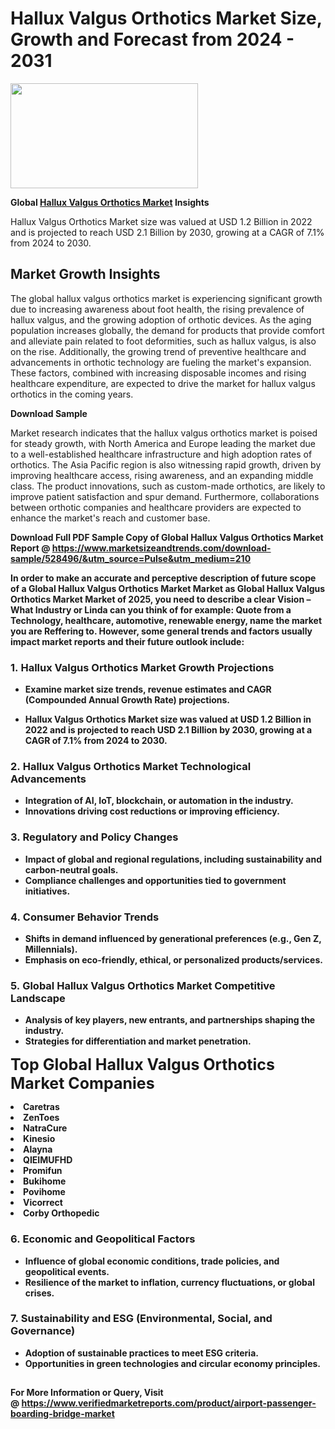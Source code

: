 <H1>Hallux Valgus Orthotics Market Size, Growth and Forecast from 2024 - 2031</H1><img class="aligncenter size-medium wp-image-584254" src="https://thirdeyenews.in/wp-content/uploads/2024/09/Global-Market-Research-300x168.jpeg" alt="" width="300" height="168" /><p><strong>Global&nbsp;<a href="https://www.marketsizeandtrends.com/download-sample/528496/&amp;utm_source=Pulse&amp;utm_medium=210">Hallux Valgus Orthotics Market</a> Insights</strong></p><p>Hallux Valgus Orthotics Market size was valued at USD 1.2 Billion in 2022 and is projected to reach USD 2.1 Billion by 2030, growing at a CAGR of 7.1% from 2024 to 2030.</p><p><h2>Market Growth Insights</h2> <p>The global hallux valgus orthotics market is experiencing significant growth due to increasing awareness about foot health, the rising prevalence of hallux valgus, and the growing adoption of orthotic devices. As the aging population increases globally, the demand for products that provide comfort and alleviate pain related to foot deformities, such as hallux valgus, is also on the rise. Additionally, the growing trend of preventive healthcare and advancements in orthotic technology are fueling the market's expansion. These factors, combined with increasing disposable incomes and rising healthcare expenditure, are expected to drive the market for hallux valgus orthotics in the coming years.</p> <p><strong>Download Sample</strong></p> <p>Market research indicates that the hallux valgus orthotics market is poised for steady growth, with North America and Europe leading the market due to a well-established healthcare infrastructure and high adoption rates of orthotics. The Asia Pacific region is also witnessing rapid growth, driven by improving healthcare access, rising awareness, and an expanding middle class. The product innovations, such as custom-made orthotics, are likely to improve patient satisfaction and spur demand. Furthermore, collaborations between orthotic companies and healthcare providers are expected to enhance the market's reach and customer base.</p> <p><strong></p><p><span class=""><strong>Download Full PDF Sample Copy of Global Hallux Valgus Orthotics Market Report</strong> @ <a href="https://www.marketsizeandtrends.com/download-sample/528496/&amp;utm_source=Pulse&amp;utm_medium=210" target="_blank">https://www.marketsizeandtrends.com/download-sample/528496/&amp;utm_source=Pulse&amp;utm_medium=210</a></span></p><p>In order to make an accurate and perceptive description of future scope of a Global&nbsp;Hallux Valgus Orthotics Market Market as Global&nbsp;Hallux Valgus Orthotics Market Market of 2025, you need to describe a clear Vision &ndash; What Industry or Linda can you think of for example: Quote from a Technology, healthcare, automotive, renewable energy, name the market you are Reffering to. However, some general trends and factors usually impact market reports and their future outlook include:</p><h3>1.&nbsp;<strong>Hallux Valgus Orthotics Market Growth Projections</strong></h3><ul><li>Examine market size trends, revenue estimates and CAGR (Compounded Annual Growth Rate) projections.</li><li><p>Hallux Valgus Orthotics Market size was valued at USD 1.2 Billion in 2022 and is projected to reach USD 2.1 Billion by 2030, growing at a CAGR of 7.1% from 2024 to 2030.</p></li></ul><h3>2.&nbsp;<strong>Hallux Valgus Orthotics Market Technological Advancements</strong></h3><ul><li>Integration of AI, IoT, blockchain, or automation in the industry.</li><li>Innovations driving cost reductions or improving efficiency.</li></ul><h3>3.&nbsp;<strong>Regulatory and Policy Changes</strong></h3><ul><li>Impact of global and regional regulations, including sustainability and carbon-neutral goals.</li><li>Compliance challenges and opportunities tied to government initiatives.</li></ul><h3>4.&nbsp;<strong>Consumer Behavior Trends</strong></h3><ul><li>Shifts in demand influenced by generational preferences (e.g., Gen Z, Millennials).</li><li>Emphasis on eco-friendly, ethical, or personalized products/services.</li></ul><h3>5.&nbsp;<strong>Global Hallux Valgus Orthotics Market Competitive Landscape</strong></h3><ul><li>Analysis of key players, new entrants, and partnerships shaping the industry.</li><li>Strategies for differentiation and market penetration.</li></ul><p data-pm-slice="1 1 []"><span style="color: inherit; font-family: inherit; font-size: 25px;">Top Global Hallux Valgus Orthotics Market Companies</span></p><div class="" data-test-id=""><p><li>Caretras</li><li> ZenToes</li><li> NatraCure</li><li> Kinesio</li><li> Alayna</li><li> QIEIMUFHD</li><li> Promifun</li><li> Bukihome</li><li> Povihome</li><li> Vicorrect</li><li> Corby Orthopedic</li></p></div><h3>6.&nbsp;<strong>Economic and Geopolitical Factors</strong></h3><ul><li>Influence of global economic conditions, trade policies, and geopolitical events.</li><li>Resilience of the market to inflation, currency fluctuations, or global crises.</li></ul><h3>7.&nbsp;<strong>Sustainability and ESG (Environmental, Social, and Governance)</strong></h3><ul><li>Adoption of sustainable practices to meet ESG criteria.</li><li>Opportunities in green technologies and circular economy principles.</li></ul><h2><strong style="font-size: 14px;">For More Information or Query, Visit @&nbsp;</strong><a style="background-color: #ffffff; font-size: 14px;" href="https://www.marketsizeandtrends.com/report/hallux-valgus-orthotics-market/" target="_blank">https://www.verifiedmarketreports.com/product/airport-passenger-boarding-bridge-market</a></h2>
